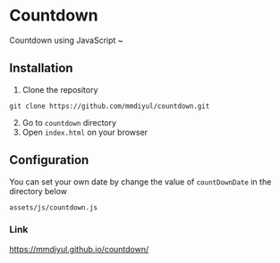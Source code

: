 # Countdown
Countdown using JavaScript ~
## Installation
1. Clone the repository
```
git clone https://github.com/mmdiyul/countdown.git
```
2. Go to `countdown` directory
3. Open `index.html` on your browser

## Configuration
You can set your own date by change the value of `countDownDate` in the directory below
```
assets/js/countdown.js
```

### Link
https://mmdiyul.github.io/countdown/
